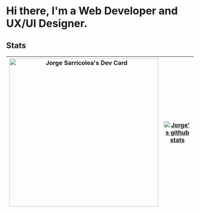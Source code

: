 # Hi there, I'm a Web Developer and UX/UI Designer.

## Stats

|<a href="https://app.daily.dev/Coque-18SV"><img src="https://api.daily.dev/devcards/59d472696d784016a99acc2edccd0bc0.png?r=1zs" width="400" alt="Jorge Sarricolea's Dev Card"/></a>| [![Jorge's github stats](https://github-readme-stats.vercel.app/api?username=coque-18sv&show_icons=true&theme=tokyonight&?count_private=true&hide=[%22issues%22])](https://github.com/Coque-18SV) | 
| -------------------------------------------------------------------------- | ---------------------------------------------------------------------------- |
</nobr>
